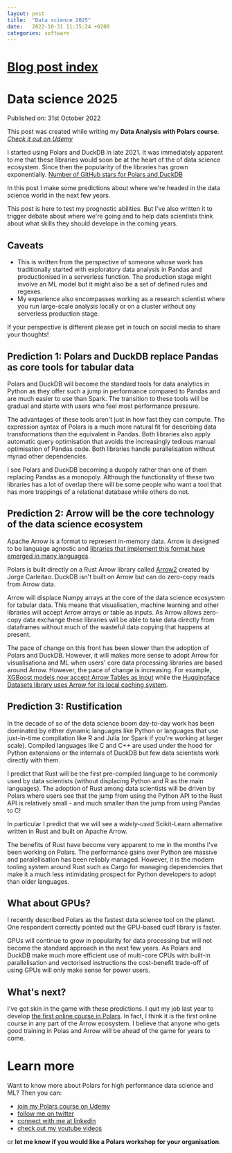```yaml
---
layout: post
title:  "Data science 2025"
date:   2022-10-31 11:35:24 +0200
categories: software
---
```

# [Blog post index](/blog/blog_index.html)

# Data science 2025
Published on: 31st October 2022

This post was created while writing my **Data Analysis with Polars course**. 
[*Check it out on Udemy*](https://www.udemy.com/course/data-analysis-with-polars/?referralCode=A29DCDA40D369080C05A)

I started using Polars and DuckDB in late 2021. It was immediately apparent to me that these libraries would soon be at the heart of the of data science ecosystem. Since then the popularity of the libraries has grown exponentially. 
[Number of GitHub stars for Polars and DuckDB](img/star-history-polars-duckdb2022117.png)

In this post I make some predictions about where we're headed in the data science world in the next few years. 

This post is here to test my prognostic abilities. But I've also written it to trigger debate about where we're going and to help data scientists think about what skills they should develope in the coming years. 

## Caveats 
- This is written from the perspective of someone whose work has traditionally started with exploratory data analysis in Pandas and productionised in a serverless function. The production stage might involve an ML model but it might also be a set of defined rules and regexes. 
- My experience also encompasses working as a research scientist where you run large-scale analysis locally or on a cluster without any serverless production stage.
 
If your perspective is different please get in touch on social media to share your thoughts! 

## Prediction 1: Polars and DuckDB replace Pandas as core tools for tabular data
Polars and DuckDB will become the standard tools for data analytics in Python as they offer such a jump in performance compared to Pandas and are much easier to use than Spark. The transition to these tools will be gradual and starte with users who feel most performance pressure.

The advantages of these tools aren't just in how fast they can compute. The expression syntax of Polars is a much more natural fit for describing data transformations than the equivalent in Pandas. Both libraries also apply automatic query optimisation that avoids the increasingly tedious manual optimisation of Pandas code. Both libraries handle parallelisation without myriad other dependencies.

I see Polars and DuckDB becoming a duopoly rather than one of them replacing Pandas as a monopoly. Although the functionality of these two libraries has a lot of overlap there will be some people who want a tool that has more trappings of a relational database while others do not.

## Prediction 2: Arrow will be the core technology of the data science ecosystem
Apache Arrow is a format to represent in-memory data. Arrow is designed to be language agnostic and [libraries that implement this format have emerged in many languages](https://arrow.apache.org/docs/).

Polars is built directly on a Rust Arrow library called [Arrow2](https://github.com/jorgecarleitao/arrow2) created by Jorge Carleitao. DuckDB isn't built on Arrow but can do zero-copy reads from Arrow data.

Arrow will displace Numpy arrays at the core of the data science ecosystem for tabular data. This means that visualisation, machine learning and other libraries will accept Arrow arrays or table as inputs. As Arrow allows zero-copy data exchange these libraries will be able to take data directly from dataframes without much of the wasteful data copying that happens at present. 

The pace of change on this front has been slower than the adoption of Polars and DuckDB. However, it will makes more sense to adopt Arrow for visualisationa and ML when users' core data processing libraries are based around Arrow. However, the pace of change is increasing. For example, [XGBoost models now accept Arrow Tables as input](https://twitter.com/braaannigan/status/1580121004718034944) while the [Huggingface Datasets library uses Arrow for its local caching system](https://huggingface.co/docs/datasets/about_arrow).

## Prediction 3: Rustification
In the decade of so of the data science boom day-to-day work has been dominated by either dynamic languages like Python or languages that use just-in-time compilation like R and Julia (or Spark if you're working at larger scale). Compiled languages like C and C++ are used under the hood for Python extensions or the internals of DuckDB but few data scientists work directly with them.

I predict that Rust will be the first pre-compiled language to be commonly used by data scientists (without displacing Python and R as the main languages). The adoption of Rust among data scientists will be driven by Polars where users see that the jump from using the Python API to the Rust API is relatively small - and much smaller than the jump from using Pandas to C!

In particular I predict that we will see a *widely-used* Scikit-Learn alternative written in Rust and built on Apache Arrow.

The benefits of Rust have become very apparent to me in the months I've been working on Polars. The performance gains over Python are massive and paralellisation has been reliably managed. However, it is the modern tooling system around Rust such as Cargo for managing dependencies that make it a much less intimidating prospect for Python developers to adopt than older languages.

## What about GPUs?
I recently described Polars as the fastest data science tool on the planet. One respondent correctly pointed out the GPU-based cudf library is faster. 

GPUs will continue to grow in popularity for data processing but will not become the standard approach in the next few years. As Polars and DuckDB make much more efficient use of multi-core CPUs with built-in parallelisation and vectorised instructions the cost-benefit trade-off of using GPUs will only make sense for power users. 

## What's next?
I've got skin in the game with these predictions. I quit my job last year to develop [the first online course in Polars](https://www.udemy.com/course/data-analysis-with-polars/?referralCode=A29DCDA40D369080C05A). In fact, I think it is the first online course in any part of the Arrow ecosystem. I believe that anyone who gets good training in Polas and Arrow will be ahead of the game for years to come. 



# Learn more
Want to know more about Polars for high performance data science and ML? Then you can:
- [join my Polars course on Udemy](https://www.udemy.com/course/data-analysis-with-polars/?referralCode=A29DCDA40D369080C05A) 
- [follow me on twitter](https://twitter.com/braaannigan)
- [connect with me at linkedin](https://www.linkedin.com/in/liam-brannigan-9080b214a/)
- [check out my youtube videos](https://www.youtube.com/watch?v=nGritAo-71o)

or **let me know if you would like a Polars workshop for your organisation**.